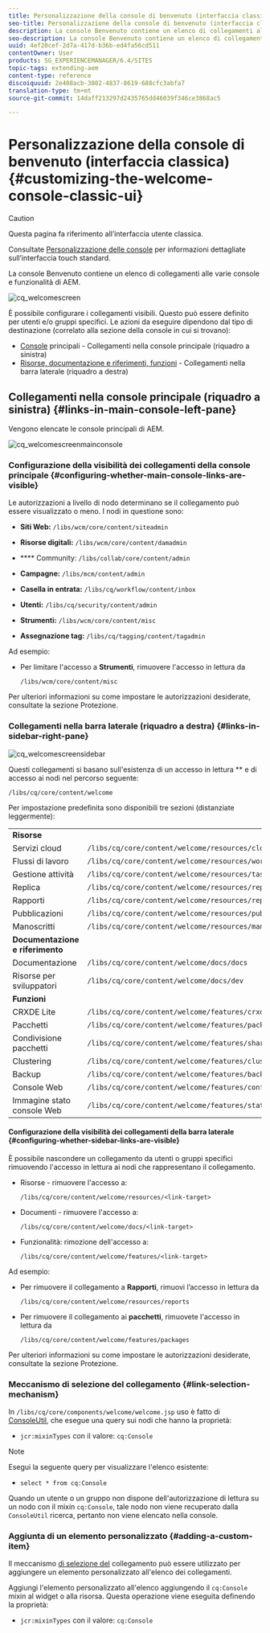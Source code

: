 ```yaml
---
title: Personalizzazione della console di benvenuto (interfaccia classica)
seo-title: Personalizzazione della console di benvenuto (interfaccia classica)
description: La console Benvenuto contiene un elenco di collegamenti alle varie console e funzionalità di AEM
seo-description: La console Benvenuto contiene un elenco di collegamenti alle varie console e funzionalità di AEM
uuid: 4ef20cef-2d7a-417d-b36b-ed4fa56cd511
contentOwner: User
products: SG_EXPERIENCEMANAGER/6.4/SITES
topic-tags: extending-aem
content-type: reference
discoiquuid: 2e408acb-3802-4837-8619-688cfc3abfa7
translation-type: tm+mt
source-git-commit: 14daff213297d2435765dd46039f346ce3868ac5

---
```



# Personalizzazione della console di benvenuto (interfaccia classica){#customizing-the-welcome-console-classic-ui}

>[!CAUTION]
>
>Questa pagina fa riferimento all’interfaccia utente classica.
>
>Consultate [Personalizzazione delle console](/help/sites-developing/customizing-consoles-touch.md) per informazioni dettagliate sull’interfaccia touch standard.

La console Benvenuto contiene un elenco di collegamenti alle varie console e funzionalità di AEM.

![cq_welcomescreen](assets/cq_welcomescreen.png)

È possibile configurare i collegamenti visibili. Questo può essere definito per utenti e/o gruppi specifici. Le azioni da eseguire dipendono dal tipo di destinazione (correlato alla sezione della console in cui si trovano):

* [Console](#links-in-main-console-left-pane) principali - Collegamenti nella console principale (riquadro a sinistra)
* [Risorse, documentazione e riferimenti, funzioni](#links-in-sidebar-right-pane) - Collegamenti nella barra laterale (riquadro a destra)

## Collegamenti nella console principale (riquadro a sinistra) {#links-in-main-console-left-pane}

Vengono elencate le console principali di AEM.

![cq_welcomescreenmainconsole](assets/cq_welcomescreenmainconsole.png)

### Configurazione della visibilità dei collegamenti della console principale {#configuring-whether-main-console-links-are-visible}

Le autorizzazioni a livello di nodo determinano se il collegamento può essere visualizzato o meno. I nodi in questione sono:

* **Siti Web:** `/libs/wcm/core/content/siteadmin`

* **Risorse digitali:** `/libs/wcm/core/content/damadmin`

* **** Community: `/libs/collab/core/content/admin`

* **Campagne:** `/libs/mcm/content/admin`

* **Casella in entrata:** `/libs/cq/workflow/content/inbox`

* **Utenti:** `/libs/cq/security/content/admin`

* **Strumenti:** `/libs/wcm/core/content/misc`

* **Assegnazione tag:** `/libs/cq/tagging/content/tagadmin`

Ad esempio:

* Per limitare l&#39;accesso a **Strumenti**, rimuovere l&#39;accesso in lettura da

   `/libs/wcm/core/content/misc`

Per ulteriori informazioni su come impostare le autorizzazioni desiderate, consultate la sezione [](/help/sites-administering/security.md) Protezione.

### Collegamenti nella barra laterale (riquadro a destra) {#links-in-sidebar-right-pane}

![cq_welcomescreensidebar](assets/cq_welcomescreensidebar.png)

Questi collegamenti si basano sull&#39;esistenza di un accesso in lettura ** e di accesso ai nodi nel percorso seguente:

`/libs/cq/core/content/welcome`

Per impostazione predefinita sono disponibili tre sezioni (distanziate leggermente):

<table> 
 <tbody> 
  <tr> 
   <td><strong>Risorse</strong></td> 
   <td> </td> 
  </tr> 
  <tr> 
   <td> Servizi cloud</td> 
   <td><code>/libs/cq/core/content/welcome/resources/cloudservices</code></td> 
  </tr> 
  <tr> 
   <td> Flussi di lavoro</td> 
   <td><code>/libs/cq/core/content/welcome/resources/workflows</code></td> 
  </tr> 
  <tr> 
   <td> Gestione attività</td> 
   <td><code>/libs/cq/core/content/welcome/resources/taskmanager</code></td> 
  </tr> 
  <tr> 
   <td> Replica</td> 
   <td><code>/libs/cq/core/content/welcome/resources/replication</code></td> 
  </tr> 
  <tr> 
   <td> Rapporti</td> 
   <td><code>/libs/cq/core/content/welcome/resources/reports</code></td> 
  </tr> 
  <tr> 
   <td> Pubblicazioni</td> 
   <td><code>/libs/cq/core/content/welcome/resources/publishingadmin</code></td> 
  </tr> 
  <tr> 
   <td> Manoscritti</td> 
   <td><code>/libs/cq/core/content/welcome/resources/manuscriptsadmin</code></td> 
  </tr> 
  <tr> 
   <td><strong>Documentazione e riferimento</strong></td> 
   <td> </td> 
  </tr> 
  <tr> 
   <td> Documentazione</td> 
   <td><code>/libs/cq/core/content/welcome/docs/docs</code></td> 
  </tr> 
  <tr> 
   <td> Risorse per sviluppatori</td> 
   <td><code>/libs/cq/core/content/welcome/docs/dev</code></td> 
  </tr> 
  <tr> 
   <td><strong>Funzioni</strong></td> 
   <td> </td> 
  </tr> 
  <tr> 
   <td> CRXDE Lite</td> 
   <td><code>/libs/cq/core/content/welcome/features/crxde</code></td> 
  </tr> 
  <tr> 
   <td> Pacchetti</td> 
   <td><code>/libs/cq/core/content/welcome/features/packages</code></td> 
  </tr> 
  <tr> 
   <td> Condivisione pacchetti</td> 
   <td><code>/libs/cq/core/content/welcome/features/share</code></td> 
  </tr> 
  <tr> 
   <td> Clustering</td> 
   <td><code>/libs/cq/core/content/welcome/features/cluster</code></td> 
  </tr> 
  <tr> 
   <td> Backup</td> 
   <td><code>/libs/cq/core/content/welcome/features/backup</code></td> 
  </tr> 
  <tr> 
   <td> Console Web<br /> </td> 
   <td><code>/libs/cq/core/content/welcome/features/config</code></td> 
  </tr> 
  <tr> 
   <td> Immagine stato console Web<br /> </td> 
   <td><code>/libs/cq/core/content/welcome/features/statusdump</code></td> 
  </tr> 
 </tbody> 
</table>

#### Configurazione della visibilità dei collegamenti della barra laterale {#configuring-whether-sidebar-links-are-visible}

È possibile nascondere un collegamento da utenti o gruppi specifici rimuovendo l&#39;accesso in lettura ai nodi che rappresentano il collegamento.

* Risorse - rimuovere l&#39;accesso a:

   `/libs/cq/core/content/welcome/resources/<link-target>`

* Documenti - rimuovere l&#39;accesso a:

   `/libs/cq/core/content/welcome/docs/<link-target>`

* Funzionalità: rimozione dell&#39;accesso a:

   `/libs/cq/core/content/welcome/features/<link-target>`

Ad esempio:

* Per rimuovere il collegamento a **Rapporti**, rimuovi l’accesso in lettura da

   `/libs/cq/core/content/welcome/resources/reports`

* Per rimuovere il collegamento ai **pacchetti**, rimuovete l&#39;accesso in lettura da

   `/libs/cq/core/content/welcome/features/packages`

Per ulteriori informazioni su come impostare le autorizzazioni desiderate, consultate la sezione [](/help/sites-administering/security.md) Protezione.

### Meccanismo di selezione del collegamento {#link-selection-mechanism}

In `/libs/cq/core/components/welcome/welcome.jsp` uso è fatto di [ConsoleUtil](https://helpx.adobe.com/experience-manager/6-4/sites/developing/using/reference-materials/javadoc/com/day/cq/commons/ConsoleUtil.html), che esegue una query sui nodi che hanno la proprietà:

* `jcr:mixinTypes` con il valore: `cq:Console`

>[!NOTE]
>
>Esegui la seguente query per visualizzare l&#39;elenco esistente:
>
>* `select * from cq:Console`
>



Quando un utente o un gruppo non dispone dell&#39;autorizzazione di lettura su un nodo con il mixin `cq:Console`, tale nodo non viene recuperato dalla `ConsoleUtil` ricerca, pertanto non viene elencato nella console.

### Aggiunta di un elemento personalizzato {#adding-a-custom-item}

Il meccanismo [di selezione del](#link-selection-mechanism) collegamento può essere utilizzato per aggiungere un elemento personalizzato all&#39;elenco dei collegamenti.

Aggiungi l&#39;elemento personalizzato all&#39;elenco aggiungendo il `cq:Console` mixin al widget o alla risorsa. Questa operazione viene eseguita definendo la proprietà:

* `jcr:mixinTypes` con il valore: `cq:Console`

